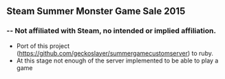 ## Steam Summer Monster Game Sale 2015
### -- Not affiliated with Steam, no intended or implied affiliation.

* Port of this project (https://github.com/geckoslayer/summergamecustomserver) to ruby.
* At this stage not enough of the server implemented to be able to play a game

